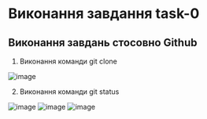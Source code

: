 # Виконання завдання task-0
## Виконання завдань стосовно Github
1) Виконання команди git clone

![image](https://user-images.githubusercontent.com/86650368/124478020-66e07980-ddad-11eb-913d-fea1d2b6d50a.png)

2) Виконання команди git status 

![image](https://user-images.githubusercontent.com/86650368/124478588-043bad80-ddae-11eb-8468-4757f979e9bc.png)
![image](https://user-images.githubusercontent.com/86650368/124478673-1c133180-ddae-11eb-9712-839d74d0b57e.png)
![image](https://user-images.githubusercontent.com/86650368/124478738-2af9e400-ddae-11eb-8a20-56a08bb738f3.png)





